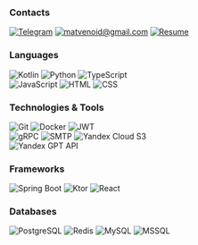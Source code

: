 ### Contacts
[![Telegram](https://img.shields.io/badge/Telegram-161B22?style=for-the-badge&logo=telegram&logoColor=ffffff)](https://t.me/matvenoid)
[![matvenoid@gmail.com](https://img.shields.io/badge/Email-161B22?style=for-the-badge&logo=gmail&logoColor=ffffff)](mailto:matvenoid@gmail.com)
[![Resume](https://img.shields.io/badge/Resume-161B22?style=for-the-badge&logo=gitbook&logoColor=ffffff)](https://storage.yandexcloud.net/resume-matvenoid/Resume.pdf)

### Languages
![Kotlin](https://img.shields.io/badge/kotlin-161B22?style=for-the-badge&logo=kotlin&logoColor=ffffff)
![Python](https://img.shields.io/badge/python-161B22?style=for-the-badge&logo=python&logoColor=ffffff)
![TypeScript](https://img.shields.io/badge/typescript-161B22?style=for-the-badge&logo=typescript&logoColor=ffffff)
<br/>
![JavaScript](https://img.shields.io/badge/javascript-161B22?style=for-the-badge&logo=javascript&logoColor=ffffff)
![HTML](https://img.shields.io/badge/html-161B22?style=for-the-badge&logo=html5&logoColor=ffffff)
![CSS](https://img.shields.io/badge/CSS-161B22?style=for-the-badge&logo=css&logoColor=ffffff)

### Technologies & Tools
![Git](https://img.shields.io/badge/git-161B22?style=for-the-badge&logo=git&logoColor=ffffff)
![Docker](https://img.shields.io/badge/docker-161B22?style=for-the-badge&logo=docker&logoColor=ffffff)
![JWT](https://img.shields.io/badge/JWT-161B22?style=for-the-badge&logo=jsonwebtokens&logoColor=ffffff)
<br/>
![gRPC](https://img.shields.io/badge/gRPC-161B22?style=for-the-badge&logo=grpc&logoColor=ffffff)
![SMTP](https://img.shields.io/badge/SMTP-161B22?style=for-the-badge&logo=smtp&logoColor=ffffff)
![Yandex Cloud S3](https://img.shields.io/badge/yandex%20cloud%20s3-161B22?style=for-the-badge&logo=yandexcloud&logoColor=ffffff)
<br/>
![Yandex GPT API](https://img.shields.io/badge/yandex%20gpt%20api-161B22?style=for-the-badge&logo=yandexcloud&logoColor=ffffff)

### Frameworks
![Spring Boot](https://img.shields.io/badge/SpringBoot-161B22?style=for-the-badge&logo=springboot&logoColor=ffffff)
![Ktor](https://img.shields.io/badge/Ktor-161B22?style=for-the-badge&logo=ktor&logoColor=ffffff)
![React](https://img.shields.io/badge/react-161B22?style=for-the-badge&logo=react&logoColor=ffffff)

### Databases
![PostgreSQL](https://img.shields.io/badge/postgresql-161B22?style=for-the-badge&logo=postgresql&logoColor=ffffff)
![Redis](https://img.shields.io/badge/redis-161B22?style=for-the-badge&logo=redis&logoColor=ffffff)
![MySQL](https://img.shields.io/badge/mysql-161B22?style=for-the-badge&logo=mysql&logoColor=ffffff)
![MSSQL](https://img.shields.io/badge/mssql-161B22?style=for-the-badge&logo=mssql&logoColor=ffffff)
